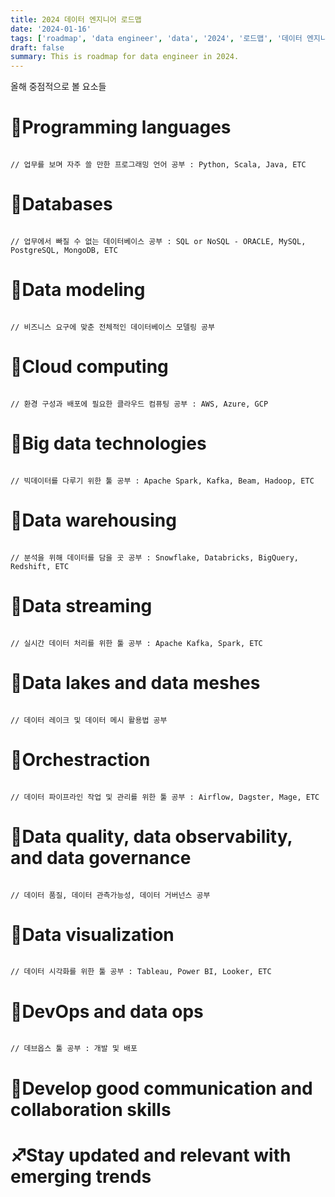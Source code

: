 ```yaml
---
title: 2024 데이터 엔지니어 로드맵
date: '2024-01-16'
tags: ['roadmap', 'data engineer', 'data', '2024', '로드맵', '데이터 엔지니어']
draft: false
summary: This is roadmap for data engineer in 2024.
---
```


올해 중점적으로 볼 요소들

# 📌Programming languages

```code

// 업무를 보며 자주 쓸 만한 프로그래밍 언어 공부 : Python, Scala, Java, ETC

```

# 📌Databases

```code

// 업무에서 빠질 수 없는 데이터베이스 공부 : SQL or NoSQL - ORACLE, MySQL, PostgreSQL, MongoDB, ETC

```

# 📌Data modeling

```code

// 비즈니스 요구에 맞춘 전체적인 데이터베이스 모델링 공부

```

# 📌Cloud computing

```code

// 환경 구성과 배포에 필요한 클라우드 컴퓨팅 공부 : AWS, Azure, GCP

```

# 📌Big data technologies

```code

// 빅데이터를 다루기 위한 툴 공부 : Apache Spark, Kafka, Beam, Hadoop, ETC

```

# 📌Data warehousing

```code

// 분석을 위해 데이터를 담을 곳 공부 : Snowflake, Databricks, BigQuery, Redshift, ETC

```

# 📌Data streaming

```code

// 실시간 데이터 처리를 위한 툴 공부 : Apache Kafka, Spark, ETC

```

# 📌Data lakes and data meshes

```code

// 데이터 레이크 및 데이터 메시 활용법 공부

```

# 📌Orchestraction

```code

// 데이터 파이프라인 작업 및 관리를 위한 툴 공부 : Airflow, Dagster, Mage, ETC

```

# 📌Data quality, data observability, and data governance

```code

// 데이터 품질, 데이터 관측가능성, 데이터 거버넌스 공부

```

# 📌Data visualization

```code

// 데이터 시각화를 위한 툴 공부 : Tableau, Power BI, Looker, ETC

```

# 📌DevOps and data ops

```code

// 데브옵스 툴 공부 : 개발 및 배포

```

# 🔰Develop good communication and collaboration skills

# ♐️Stay updated and relevant with emerging trends
